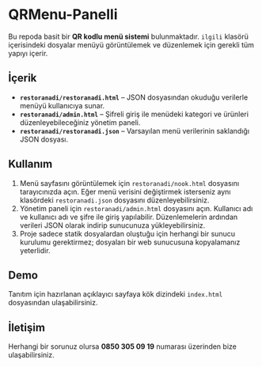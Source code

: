# QRMenu-Panelli

Bu repoda basit bir **QR kodlu menü sistemi** bulunmaktadır. `ilgili` klasörü içerisindeki dosyalar menüyü görüntülemek ve düzenlemek için gerekli tüm yapıyı içerir.

## İçerik
- **`restoranadi/restoranadi.html`** – JSON dosyasından okuduğu verilerle menüyü kullanıcıya sunar.
- **`restoranadi/admin.html`** – Şifreli giriş ile menüdeki kategori ve ürünleri düzenleyebileceğiniz yönetim paneli.
- **`restoranadi/restoranadi.json`** – Varsayılan menü verilerinin saklandığı JSON dosyası.

## Kullanım
1. Menü sayfasını görüntülemek için `restoranadi/nook.html` dosyasını tarayıcınızda açın. Eğer menü verisini değiştirmek isterseniz aynı klasördeki `restoranadi.json` dosyasını düzenleyebilirsiniz.
2. Yönetim paneli için `restoranadi/admin.html` dosyasını açın. Kullanıcı adı ve kullanıcı adı ve şifre ile giriş yapılabilir. Düzenlemelerin ardından verileri JSON olarak indirip sunucunuza yükleyebilirsiniz.
3. Proje sadece statik dosyalardan oluştuğu için herhangi bir sunucu kurulumu gerektirmez; dosyaları bir web sunucusuna kopyalamanız yeterlidir.

## Demo
Tanıtım için hazırlanan açıklayıcı sayfaya kök dizindeki `index.html` dosyasından ulaşabilirsiniz.

## İletişim
Herhangi bir sorunuz olursa **0850 305 09 19** numarası üzerinden bize ulaşabilirsiniz.
